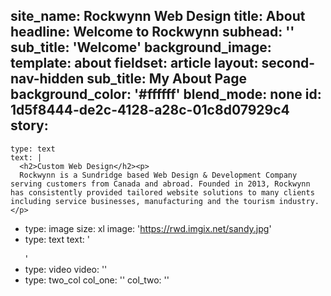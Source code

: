 site_name: Rockwynn Web Design
title: About
headline: Welcome to Rockwynn
subhead: ''
sub_title: 'Welcome'
background_image: 
template: about
fieldset: article
layout: second-nav-hidden
sub_title: My About Page
background_color: '#ffffff'
blend_mode: none
id: 1d5f8444-de2c-4128-a28c-01c8d07929c4
story:
  -
    type: text
    text: |
      <h2>Custom Web Design</h2><p>
      Rockwynn is a Sundridge based Web Design & Development Company serving customers from Canada and abroad. Founded in 2013, Rockwynn has consistently provided tailored website solutions to many clients including service businesses, manufacturing and the tourism industry.</p>
  -
    type: image
    size: xl
    image: 'https://rwd.imgix.net/sandy.jpg'
  -
    type: text
    text: '<p></p><blockquote><p></p></blockquote><p></p>'
  -
    type: video
    video: ''
  -
    type: two_col
    col_one: ''
    col_two: ''
